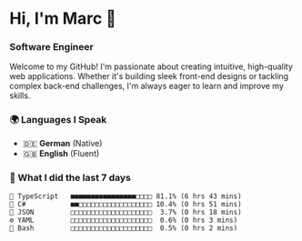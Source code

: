 # Hi, I'm Marc 👋 
### Software Engineer

Welcome to my GitHub! I'm passionate about creating intuitive, high-quality web applications. Whether it's building sleek front-end designs or tackling complex back-end challenges, I'm always eager to learn and improve my skills.  

### 🌍 Languages I Speak  
- 🇩🇪 **German** (Native)  
- 🇬🇧 **English** (Fluent)

### 🤯 What I did the last 7 days

```
🔷 TypeScript   ■■■■■■■■■■■■■■■■□□□□ 81.1% (6 hrs 43 mins)
🔷 C#           ■■□□□□□□□□□□□□□□□□□□ 10.4% (0 hrs 51 mins)
📄 JSON         □□□□□□□□□□□□□□□□□□□□  3.7% (0 hrs 18 mins)
⚙️ YAML         □□□□□□□□□□□□□□□□□□□□  0.6% (0 hrs 3 mins)
📄 Bash         □□□□□□□□□□□□□□□□□□□□  0.5% (0 hrs 2 mins)
```